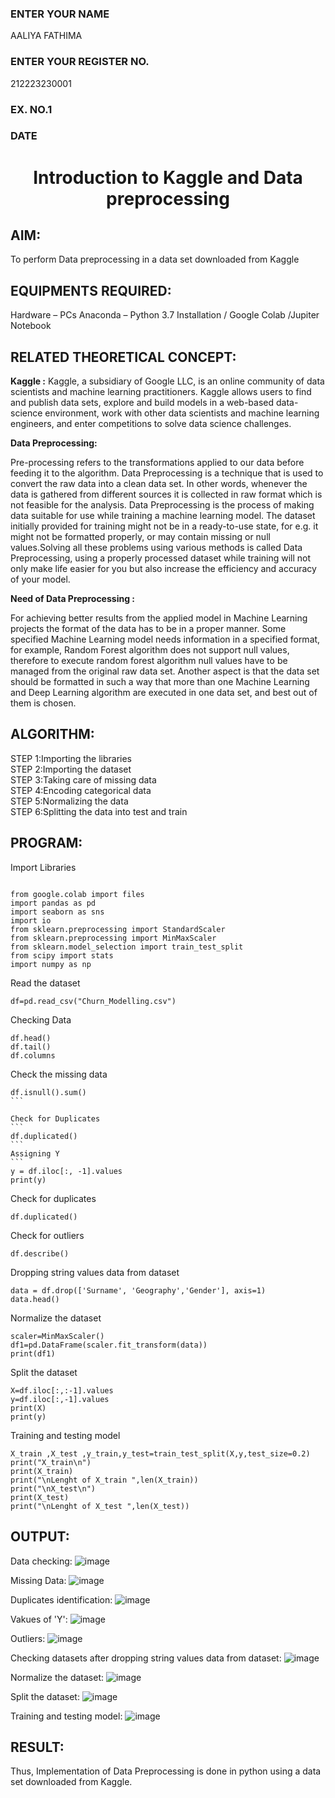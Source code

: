 <H3>ENTER YOUR NAME</H3>AALIYA FATHIMA
<H3>ENTER YOUR REGISTER NO.</H3>212223230001
<H3>EX. NO.1</H3>
<H3>DATE</H3>
<H1 ALIGN =CENTER> Introduction to Kaggle and Data preprocessing</H1>

## AIM:

To perform Data preprocessing in a data set downloaded from Kaggle

## EQUIPMENTS REQUIRED:
Hardware – PCs
Anaconda – Python 3.7 Installation / Google Colab /Jupiter Notebook

## RELATED THEORETICAL CONCEPT:

**Kaggle :**
Kaggle, a subsidiary of Google LLC, is an online community of data scientists and machine learning practitioners. Kaggle allows users to find and publish data sets, explore and build models in a web-based data-science environment, work with other data scientists and machine learning engineers, and enter competitions to solve data science challenges.

**Data Preprocessing:**

Pre-processing refers to the transformations applied to our data before feeding it to the algorithm. Data Preprocessing is a technique that is used to convert the raw data into a clean data set. In other words, whenever the data is gathered from different sources it is collected in raw format which is not feasible for the analysis.
Data Preprocessing is the process of making data suitable for use while training a machine learning model. The dataset initially provided for training might not be in a ready-to-use state, for e.g. it might not be formatted properly, or may contain missing or null values.Solving all these problems using various methods is called Data Preprocessing, using a properly processed dataset while training will not only make life easier for you but also increase the efficiency and accuracy of your model.

**Need of Data Preprocessing :**

For achieving better results from the applied model in Machine Learning projects the format of the data has to be in a proper manner. Some specified Machine Learning model needs information in a specified format, for example, Random Forest algorithm does not support null values, therefore to execute random forest algorithm null values have to be managed from the original raw data set.
Another aspect is that the data set should be formatted in such a way that more than one Machine Learning and Deep Learning algorithm are executed in one data set, and best out of them is chosen.


## ALGORITHM:
STEP 1:Importing the libraries<BR>
STEP 2:Importing the dataset<BR>
STEP 3:Taking care of missing data<BR>
STEP 4:Encoding categorical data<BR>
STEP 5:Normalizing the data<BR>
STEP 6:Splitting the data into test and train<BR>

##  PROGRAM:


Import Libraries
```

from google.colab import files
import pandas as pd
import seaborn as sns
import io
from sklearn.preprocessing import StandardScaler
from sklearn.preprocessing import MinMaxScaler
from sklearn.model_selection import train_test_split
from scipy import stats
import numpy as np
```


Read the dataset

```
df=pd.read_csv("Churn_Modelling.csv")
```
Checking Data
```
df.head()
df.tail()
df.columns
```


Check the missing data
````
df.isnull().sum()
```

Check for Duplicates
```
df.duplicated()
```
Assigning Y
```
y = df.iloc[:, -1].values
print(y)
````
Check for duplicates
```
df.duplicated()
```
Check for outliers
```
df.describe()
```
Dropping string values data from dataset
```
data = df.drop(['Surname', 'Geography','Gender'], axis=1)
data.head()
```
Normalize the dataset
```
scaler=MinMaxScaler()
df1=pd.DataFrame(scaler.fit_transform(data))
print(df1)
```
Split the dataset
```
X=df.iloc[:,:-1].values
y=df.iloc[:,-1].values
print(X)
print(y)
```
Training and testing model
```
X_train ,X_test ,y_train,y_test=train_test_split(X,y,test_size=0.2)
print("X_train\n")
print(X_train)
print("\nLenght of X_train ",len(X_train))
print("\nX_test\n")
print(X_test)
print("\nLenght of X_test ",len(X_test))
```


## OUTPUT:
Data checking:
![image](https://github.com/user-attachments/assets/0055e2ed-38a0-4200-9ea2-4a4974306d34)

Missing Data:
![image](https://github.com/user-attachments/assets/6fc77ef9-e6a6-4121-b4f5-9a21aa577cd8)

Duplicates identification:
![image](https://github.com/user-attachments/assets/8e6df892-7960-41fc-bf9b-badc4815a5b7)

Vakues of 'Y':
![image](https://github.com/user-attachments/assets/f191ce8f-fee7-4d52-8bf9-ac23216c779d)

Outliers:
![image](https://github.com/user-attachments/assets/43327fd8-caac-437a-9d2a-ff3561b0f3d0)

Checking datasets after dropping string values data from dataset:
![image](https://github.com/user-attachments/assets/817d2885-860e-42bc-a56e-8525016d0d86)

Normalize the dataset:
![image](https://github.com/user-attachments/assets/cb4dda27-ff4b-4621-9972-eca3c7f3ec71)

Split the dataset:
![image](https://github.com/user-attachments/assets/6b17dc25-86ec-4961-a6c9-bce4aecb7711)

Training and testing model:
![image](https://github.com/user-attachments/assets/e4c0b96d-6795-4548-a09a-b489dfb12a68)

## RESULT:
Thus, Implementation of Data Preprocessing is done in python  using a data set downloaded from Kaggle.


